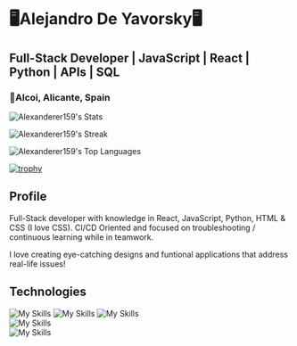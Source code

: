 <h1>🖥️Alejandro De Yavorsky🖥️</h1>

<h2>Full-Stack Developer | JavaScript | React | Python | APIs | SQL </h2> 

<h3>📍Alcoi, Alicante, Spain </h3>

![Alexanderer159's Stats](https://github-readme-stats.vercel.app/api?username=Alexanderer159&theme=react&show_icons=true&hide_border=true&count_private=true)

![Alexanderer159's Streak](https://github-readme-streak-stats.herokuapp.com/?user=Alexanderer159&theme=react&hide_border=true)

![Alexanderer159's Top Languages](https://github-readme-stats.vercel.app/api/top-langs/?username=Alexanderer159&theme=react&show_icons=true&hide_border=true&layout=compact)

[![trophy](https://github-profile-trophy.vercel.app/?username=Alexanderer159&theme=onedark)](https://github.com/ryo-ma/github-profile-trophy)

<h2>Profile</h2>

Full-Stack developer with knowledge in React, JavaScript, Python, HTML & CSS (I love CSS). 
CI/CD Oriented and focused on troubleshooting / continuous learning while in teamwork.

I love creating eye-catching designs and funtional applications that address real-life issues!

<h2>Technologies</h2>

![My Skills](https://go-skill-icons.vercel.app/api/icons?i=html,css,js)
![My Skills](https://go-skill-icons.vercel.app/api/icons?i=react,vite,npm,jest)
![My Skills](https://go-skill-icons.vercel.app/api/icons?i=bootstrap,tailwindcss)\
![My Skills](https://go-skill-icons.vercel.app/api/icons?i=api,postman,git,github,vscode)\
![My Skills](https://go-skill-icons.vercel.app/api/icons?i=netlify,vercel,render)
